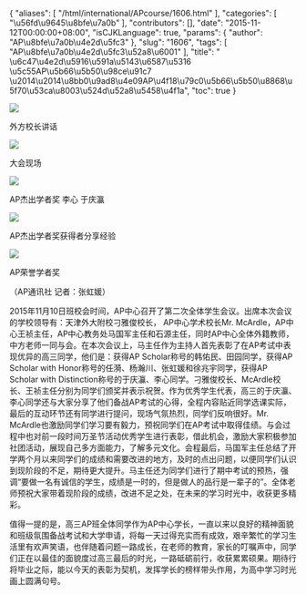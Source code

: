 {
    "aliases": [
        "/html/international/APcourse/1606.html"
    ],
    "categories": [
        "\u56fd\u9645\u8bfe\u7a0b"
    ],
    "contributors": [],
    "date": "2015-11-12T00:00:00+08:00",
    "isCJKLanguage": true,
    "params": {
        "author": "AP\u8bfe\u7a0b\u4e2d\u5fc3"
    },
    "slug": "1606",
    "tags": [
        "AP\u8bfe\u7a0b\u4e2d\u5fc3\u52a8\u6001"
    ],
    "title": " \u6c47\u4e2d\u5916\u591a\u5143\u6587\u5316  \u5c55AP\u5b66\u5b50\u98ce\u91c7            \u2014\u2014\u8bb0\u9ad8\u4e09AP\u4f18\u79c0\u5b66\u5b50\u8868\u5f70\u53ca\u8003\u524d\u52a8\u5458\u4f1a",
    "toc": true
}

![](http://www.tfls.cn/images/151112/7-15111209535L63.jpg)




 外方校长讲话




![](http://www.tfls.cn/images/151112/7-15111209535J45.jpg)




 大会现场




![](https://cdn.tfls.online/mirror/full/c9b3b3d9caf9d00619cc80fdf7f43f6c2def847e.jpg)




 AP杰出学者奖 李心 于庆瀛




![](https://cdn.tfls.online/mirror/full/6f1ad3cd1c0edd9625ff4f24ad77fb98969bbe99.jpg)




 AP杰出学者奖获得者分享经验




![](https://cdn.tfls.online/mirror/full/498b315dce8f0eea7803fcfa6a20031ad79db41a.jpg)




 AP荣誉学者奖




  





（AP通讯社 记者：张虹媛）




2015年11月10日班校会时间，AP中心召开了第二次全体学生会议。出席本次会议的学校领导有：天津外大附校刁雅俊校长， AP中心学术校长Mr. McArdle，AP中心王祯主任，AP中心教务处马国军主任和石源主任，同时AP中心全体外籍教师，中方老师一同与会。在本次会议上，马主任作为主持人首先表彰了在AP考试中表现优异的高三同学，他们是：获得AP Scholar称号的韩佑民、田园同学，获得AP Scholar with Honor称号的任漪、杨瀚川、张虹媛和徐兆宇同学，获得AP Scholar with Distinction称号的于庆灜、李心同学。刁雅俊校长、McArdle校长、王祯主任分别为同学们颁奖并表示祝贺。作为优秀学生代表，高三的于庆灜、李心同学还与大家分享了他们备战AP考试的心得，全程内容贴近同学选课实际，最后的互动环节还有同学进行提问，现场气氛热烈，同学们反响很好。Mr. McArdle也激励同学们学习要有毅力，预祝同学们在AP考试中取得佳绩。与会过程中也对前一段时间万圣节活动优秀学生进行表彰，借此机会，激励大家积极参加社团活动，展现自己多方面能力，了解多元文化。会程最后，马国军主任总结了开学两个月以来同学们的成绩和需要改进的地方，及时的点出问题，以便同学们认识到现阶段的不足，期待更大提升。马主任还为同学们进行了期中考试的预热，强调“要做一名有诚信的学生，成绩是一时的，但是做人的品行是一辈子的”。全体老师预祝大家带着现阶段的成绩，改进不足之处，在未来的学习时光中，收获更多精彩。




值得一提的是，高三AP班全体同学作为AP中心学长，一直以来以良好的精神面貌和班级氛围备战考试和大学申请，将每一天过得充实而有成效，艰辛繁忙的学习生活里有欢声笑语，也伴随着问题一路成长，在老师的教育，家长的叮嘱声中，同学们正在以最佳的面貌度过高三最后的时光，一路砥砺前行，收获累累硕果。期待行将毕业之际，能以今天的表彰为契机，发挥学长的榜样带头作用，为高中学习时光画上圆满句号。




  













